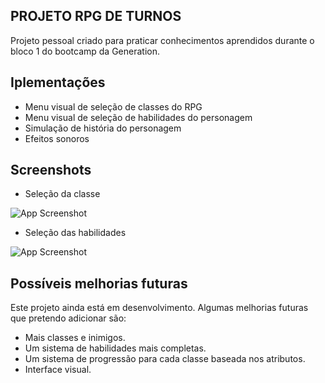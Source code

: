 ## PROJETO RPG DE TURNOS

Projeto pessoal criado para praticar conhecimentos aprendidos durante o bloco 1 do bootcamp da Generation.


## Iplementações

- Menu visual de seleção de classes do RPG
- Menu visual de seleção de habilidades do personagem
- Simulação de história do personagem
- Efeitos sonoros


## Screenshots

- Seleção da classe
  
![App Screenshot](https://github.com/GabAssis/ProjetoRPGGeneration/assets/17239581/35831ca9-2a51-428c-a62f-26b1468f1ba6)

- Seleção das habilidades
  
![App Screenshot](https://github.com/GabAssis/ProjetoRPGGeneration/assets/17239581/39d05084-bf1c-4927-ab12-ef5ac0e139eb)

## Possíveis melhorias futuras


Este projeto ainda está em desenvolvimento. Algumas melhorias futuras que pretendo adicionar são:

- Mais classes e inimigos.
- Um sistema de habilidades mais completas.
- Um sistema de progressão para cada classe baseada nos atributos.
- Interface visual.
